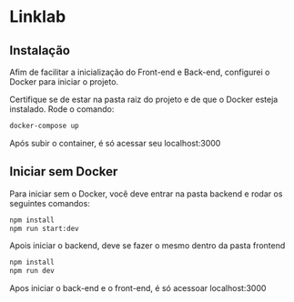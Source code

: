 # Linklab



## Instalação

Afim de facilitar a inicialização do Front-end e Back-end, configurei o  Docker para iniciar o projeto. 

Certifique se de estar na pasta raiz do projeto e de que o Docker esteja instalado. 
Rode o comando:
```bash
docker-compose up
```
Após subir o container, é só acessar seu localhost:3000

## Iniciar sem Docker
Para iniciar sem o Docker, você deve entrar na pasta backend e rodar os seguintes comandos:
```bash
npm install
npm run start:dev
```

Apois iniciar o backend, deve se fazer o mesmo dentro da pasta frontend
```bash
npm install
npm run dev
```
Apos iniciar o back-end e o front-end, é só acessoar localhost:3000